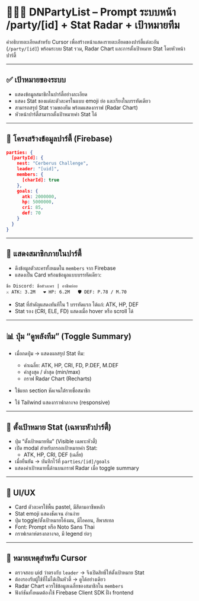 # 🧑‍🤝‍🧑 DNPartyList – Prompt ระบบหน้า /party/[id] + Stat Radar + เป้าหมายทีม

คำอธิบายละเอียดสำหรับ Cursor เพื่อสร้างหน้าแสดงรายละเอียดของปาร์ตี้แต่ละอัน (`/party/[id]`) พร้อมระบบ Stat รวม, Radar Chart และการตั้งเป้าหมาย Stat โดยหัวหน้าปาร์ตี้

---

## ✅ เป้าหมายของระบบ

- แสดงข้อมูลสมาชิกในปาร์ตี้อย่างละเอียด
- แสดง Stat ของแต่ละตัวละครในแบบ emoji ย่อ และเรียงในบรรทัดเดียว
- สามารถสรุป Stat รวมของทีม พร้อมแสดงกราฟ (Radar Chart)
- หัวหน้าปาร์ตี้สามารถตั้งเป้าหมายค่า Stat ได้

---

## 🧱 โครงสร้างข้อมูลปาร์ตี้ (Firebase)

```json
parties: {
  [partyId]: {
    nest: "Cerberus Challenge",
    leader: "[uid]",
    members: {
      [charId]: true
    },
    goals: {
      atk: 2000000,
      hp: 5000000,
      cri: 85,
      def: 70
    }
  }
}
```

---

## 👥 แสดงสมาชิกภายในปาร์ตี้

- ดึงข้อมูลตัวละครทั้งหมดใน `members` จาก Firebase
- แสดงเป็น Card พร้อมข้อมูลแบบบรรทัดเดียว:
```
ชื่อ Discord: ชื่อตัวละคร | อาชีพย่อย
⚔️ ATK: 3.2M   ❤️ HP: 6.2M   🛡️ DEF: P.78 / M.70
```

- Stat ที่สำคัญแสดงทันทีใน 1 บรรทัดแรก ได้แก่: ATK, HP, DEF
- Stat รอง (CRI, ELE, FD) แสดงเมื่อ hover หรือ scroll ได้

---

## 📊 ปุ่ม “ดูพลังทีม” (Toggle Summary)

- เมื่อกดปุ่ม → แสดงผลสรุป Stat ทีม:
  - ค่าเฉลี่ย: ATK, HP, CRI, FD, P.DEF, M.DEF
  - ค่าสูงสุด / ต่ำสุด (min/max)
  - กราฟ Radar Chart (Recharts)

- ใช้แยก section ชัดเจนใต้รายชื่อสมาชิก
- ใช้ Tailwind แสดงกราฟกลางจอ (responsive)

---

## 🎯 ตั้งเป้าหมาย Stat (เฉพาะหัวปาร์ตี้)

- ปุ่ม “ตั้งเป้าหมายทีม” (Visible เฉพาะหัวตี้)
- เปิด modal สำหรับกรอกเป้าหมายค่า Stat:
  - ATK, HP, CRI, DEF (เฉลี่ย)
- เมื่อยืนยัน → บันทึกไว้ที่ `parties/[id]/goals`
- แสดงค่าเป้าหมายนี้ด้านบนกราฟ Radar เมื่อ toggle summary

---

## 🎨 UI/UX

- Card ตัวละครใช้พื้น pastel, มีสีตามอาชีพหลัก
- Stat emoji แสดงชัดเจน อ่านง่าย
- ปุ่ม toggle/ตั้งเป้าหมายโค้งมน, มีไอคอน, สีพาสเทล
- Font: Prompt หรือ Noto Sans Thai
- กราฟเรดาห์ตรงกลางจอ, มี legend ย่อๆ

---

## 🧠 หมายเหตุสำหรับ Cursor

- ตรวจสอบ uid ว่าตรงกับ `leader` → จึงเปิดสิทธิ์ให้ตั้งเป้าหมาย Stat
- ต้องรองรับผู้ใช้ที่ไม่ได้เป็นหัวตี้ → ดูได้อย่างเดียว
- Radar Chart ควรใช้ข้อมูลเฉลี่ยของสมาชิกใน `members`
- ฟังก์ชันทั้งหมดต้องใช้ Firebase Client SDK ฝั่ง frontend